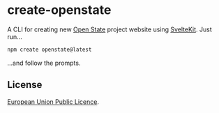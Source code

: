 # create-openstate

A CLI for creating new [Open State](https://openstate.eu) project website using [SvelteKit](https://kit.svelte.dev). Just run...

```bash
npm create openstate@latest
```

...and follow the prompts.

## License

[European Union Public Licence](LICENSE).
